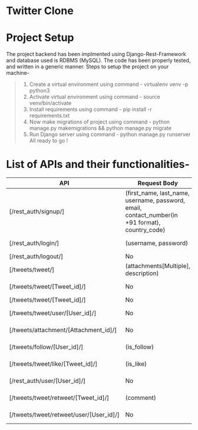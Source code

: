 # Twitter Clone
# Project Setup
The project backend has been implmented using Django-Rest-Framework and database used is RDBMS (MySQL). The code has been properly tested, and written in a generic manner.
Steps to setup the project on your machine- 
> 1) Create a virtual environment using command - 
        virtualenv venv -p python3
> 2) Activate virtual environment using command - 
        source venv/bin/activate
> 2) Install requirements using command -
        pip install -r requirements.txt
> 3) Now make migrations of project using command - 
        python manage.py makemigrations && python manage.py migrate
> 4) Run Django server using command - 
        python manage.py runserver                   
All ready to go !

# List of APIs and their functionalities- 
API | Request Body | Method | Description | Response
|---|---|---|---|---|
| [/rest_auth/signup/] | (first_name, last_name, username, password, email, contact_number(in +91 format), country_code) | POST | User Sign up  | Authentication Token
| [/rest_auth/login/] | (username, password) | POST | User Login | Authentication Token
| [/rest_auth/logout/] | No | GET | Logout User | No
| [/tweets/tweet/] | (attachments[Multiple], description) | POST | Post tweet with attachments | Tweet
| [/tweets/tweet/[Tweet_id]/] | No | GET | Retrieve Tweet Info | Tweet
| [/tweets/tweet/[Tweet_id]/] | No | DELETE | Delete Tweet | No
| [/tweets/tweet/user/[User_id]/] | No | GET | Get list of user's tweets | [Tweets]
| [/tweets/attachment/[Attachment_id]/] | No | GET | Get attachment details | Attachment
| [/tweets/follow/[User_id]/] | (is_follow) | PUT | Follow/Unfollow a User | No
| [/tweets/tweet/like/[Tweet_id]/] | (is_like) | PUT | Like/Unlike a Tweet | No
| [/rest_auth/user/[User_id]/] | No | GET | Get user's details | User
| [/tweets/tweet/retweet/[Tweet_id]/] | (comment) | POST | Retweet a tweet | No
| [/tweets/tweet/retweet/user/[User_id]/] | No | GET | Get user's retweets | [Retweets]
